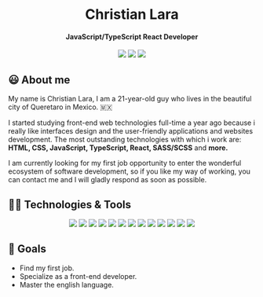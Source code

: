 
<h1 align="center" >Christian Lara</h1>

<h4 align="center">JavaScript/TypeScript React Developer</h4>
<p align="center">
<img src="https://img.shields.io/badge/website-000000?style=for-the-badge&logo=About.me&logoColor=white" >
<img src="https://img.shields.io/badge/LinkedIn-0077B5?style=for-the-badge&logo=linkedin&logoColor=white" >
<img src="https://img.shields.io/badge/Gmail-D14836?style=for-the-badge&logo=gmail&logoColor=white" >
</p>



<h2>😃 About me</h2>
<p>My name is Christian Lara, I am a 21-year-old guy who lives in the beautiful city of Queretaro in Mexico. 🇲🇽</p>
<p>I started studying front-end web technologies full-time a year ago because i really like interfaces design and the user-friendly applications and websites development. The most outstanding technologies with which i work are: <strong>HTML, CSS, JavaScript, TypeScript, React, SASS/SCSS</strong> and <strong>more.</strong></p>
<p>I am currently looking for my first job opportunity to enter the wonderful ecosystem of software development, so if you like my way of working, you can contact me and I will gladly respond as soon as possible.</p>
<h2>🧑‍💻 Technologies & Tools</h2>
<p align="center">
  <img src="https://img.shields.io/badge/HTML5-E34F26?style=for-the-badge&logo=html5&logoColor=white" >
  <img src="https://img.shields.io/badge/CSS3-1572B6?style=for-the-badge&logo=css3&logoColor=white" >
  <img src="https://img.shields.io/badge/JavaScript-323330?style=for-the-badge&logo=javascript&logoColor=F7DF1E" >
  <img src="https://img.shields.io/badge/TypeScript-007ACC?style=for-the-badge&logo=typescript&logoColor=white" >
  <img src="https://img.shields.io/badge/React-20232A?style=for-the-badge&logo=react&logoColor=61DAFB" >
  <img src="https://img.shields.io/badge/Sass-CC6699?style=for-the-badge&logo=sass&logoColor=white" >
  <img src="https://img.shields.io/badge/Redux-593D88?style=for-the-badge&logo=redux&logoColor=white" >
  <img src="https://img.shields.io/badge/React_Router-CA4245?style=for-the-badge&logo=react-router&logoColor=white" >
  <img src="https://camo.githubusercontent.com/89388243b66ad4764aa92f48c090cfd57a8f79d0f906ccdda21e7277d928cf4c/68747470733a2f2f696d672e736869656c64732e696f2f7374617469632f76313f7374796c653d666f722d7468652d6261646765266d6573736167653d4c6561666c657426636f6c6f723d313939393030266c6f676f3d4c6561666c6574266c6f676f436f6c6f723d464646464646266c6162656c3d" >  
  <img src="https://img.shields.io/badge/GIT-E44C30?style=for-the-badge&logo=git&logoColor=white" >
  <img src="https://img.shields.io/badge/GitHub-100000?style=for-the-badge&logo=github&logoColor=white" >
  <img src="https://img.shields.io/badge/npm-CB3837?style=for-the-badge&logo=npm&logoColor=white" >
  <img src="https://img.shields.io/badge/Visual_Studio_Code-0078D4?style=for-the-badge&logo=visual%20studio%20code&logoColor=white" >
</p>
<h2>🚀 Goals</h2>
<ul>
  <li>Find my first job.</li>
  <li>Specialize as a front-end developer.</li>
  <li>Master the english language.</li>
</ul>
